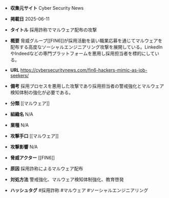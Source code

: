 - **収集元サイト**
Cyber Security News

- **掲載日**
2025-06-11

- **タイトル**
採用詐称でマルウェア配布の攻撃

- **概要**
脅威グループ[[FIN6]]が採用活動を装い職業応募を通じてマルウェアを配布する高度なソーシャルエンジニアリング攻撃を展開している。LinkedInやIndeedなどの専門プラットフォームを悪用し採用担当者を標的にしている。

- **URL**
https://cybersecuritynews.com/fin6-hackers-mimic-as-job-seekers/

- **備考**
採用プロセスを悪用した攻撃であり採用担当者の警戒強化とマルウェア検知体制の強化が必要である。

- **分類**
[[マルウェア]]

- **組織名**
N/A

- **業種**
N/A

- **攻撃手口**
[[マルウェア]]

- **攻撃影響**
N/A

- **脅威アクター**
[[FIN6]]

- **原因**
採用詐称によるマルウェア配布

- **対処方法**
警戒強化、マルウェア検知体制強化、教育啓発

- **ハッシュタグ**
#採用詐称 #マルウェア #ソーシャルエンジニアリング
